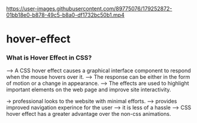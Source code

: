 

https://user-images.githubusercontent.com/89775076/179252872-01bb18e0-b878-49c5-b8a0-df1732bc50b1.mp4

# hover-effect

###  What is Hover Effect in CSS? 
 --> A CSS hover effect causes a graphical interface component to respond when the mouse hovers over it. 
 --> The response can be either in the form of motion or a change in appearance. 
 --> The effects are used to highlight important elements on the web page and improve site interactivity.
 
-> professional looks to the website with minimal efforts.
--> provides improved navigation experince  for the user
 --> it is less of a hassle
--> CSS hover effect has a greater advantage over the non-css animations.

